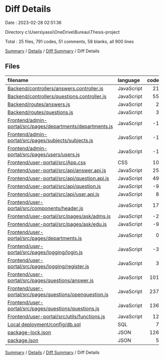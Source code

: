 # Diff Details

Date : 2023-02-28 02:51:36

Directory c:\\Users\\yassi\\OneDrive\\Bureau\\Thesis-project

Total : 25 files,  791 codes, 51 comments, 58 blanks, all 900 lines

[Summary](results.md) / [Details](details.md) / [Diff Summary](diff.md) / Diff Details

## Files
| filename | language | code | comment | blank | total |
| :--- | :--- | ---: | ---: | ---: | ---: |
| [Backend/controllers/answers.controller.js](/Backend/controllers/answers.controller.js) | JavaScript | 21 | 19 | 2 | 42 |
| [Backend/controllers/questions.controller.js](/Backend/controllers/questions.controller.js) | JavaScript | 55 | 28 | 4 | 87 |
| [Backend/routes/answers.js](/Backend/routes/answers.js) | JavaScript | 2 | 0 | 1 | 3 |
| [Backend/routes/questions.js](/Backend/routes/questions.js) | JavaScript | 3 | 2 | -2 | 3 |
| [Frontend/admin-portal/src/pages/departments/departments.js](/Frontend/admin-portal/src/pages/departments/departments.js) | JavaScript | -1 | 0 | 0 | -1 |
| [Frontend/admin-portal/src/pages/subjects/subjects.js](/Frontend/admin-portal/src/pages/subjects/subjects.js) | JavaScript | -1 | 0 | 0 | -1 |
| [Frontend/admin-portal/src/pages/users/users.js](/Frontend/admin-portal/src/pages/users/users.js) | JavaScript | -1 | 0 | 0 | -1 |
| [Frontend/user-portal/src/App.css](/Frontend/user-portal/src/App.css) | CSS | 10 | 0 | 2 | 12 |
| [Frontend/user-portal/src/api/answer.api.js](/Frontend/user-portal/src/api/answer.api.js) | JavaScript | 25 | 0 | 7 | 32 |
| [Frontend/user-portal/src/api/question.api.js](/Frontend/user-portal/src/api/question.api.js) | JavaScript | 49 | 0 | 8 | 57 |
| [Frontend/user-portal/src/api/question.js](/Frontend/user-portal/src/api/question.js) | JavaScript | -9 | 0 | -1 | -10 |
| [Frontend/user-portal/src/api/user.api.js](/Frontend/user-portal/src/api/user.api.js) | JavaScript | 8 | 0 | 1 | 9 |
| [Frontend/user-portal/src/components/header.js](/Frontend/user-portal/src/components/header.js) | JavaScript | 17 | 0 | 2 | 19 |
| [Frontend/user-portal/src/pages/ask/adms.js](/Frontend/user-portal/src/pages/ask/adms.js) | JavaScript | -2 | -1 | 0 | -3 |
| [Frontend/user-portal/src/pages/ask/edu.js](/Frontend/user-portal/src/pages/ask/edu.js) | JavaScript | -9 | -1 | 2 | -8 |
| [Frontend/user-portal/src/pages/departments.js](/Frontend/user-portal/src/pages/departments.js) | JavaScript | 0 | 0 | 1 | 1 |
| [Frontend/user-portal/src/pages/logging/login.js](/Frontend/user-portal/src/pages/logging/login.js) | JavaScript | -3 | -1 | 2 | -2 |
| [Frontend/user-portal/src/pages/logging/register.js](/Frontend/user-portal/src/pages/logging/register.js) | JavaScript | 3 | 0 | 0 | 3 |
| [Frontend/user-portal/src/pages/questions/answer.js](/Frontend/user-portal/src/pages/questions/answer.js) | JavaScript | 101 | 0 | 11 | 112 |
| [Frontend/user-portal/src/pages/questions/openquestion.js](/Frontend/user-portal/src/pages/questions/openquestion.js) | JavaScript | 237 | 1 | 3 | 241 |
| [Frontend/user-portal/src/pages/questions/questions.js](/Frontend/user-portal/src/pages/questions/questions.js) | JavaScript | 136 | 4 | 11 | 151 |
| [Frontend/user-portal/src/utils/functions.js](/Frontend/user-portal/src/utils/functions.js) | JavaScript | 12 | 0 | 2 | 14 |
| [Local deployment/config/db.sql](/Local%20deployment/config/db.sql) | SQL | 7 | 0 | 0 | 7 |
| [package-lock.json](/package-lock.json) | JSON | 126 | 0 | 1 | 127 |
| [package.json](/package.json) | JSON | 5 | 0 | 1 | 6 |

[Summary](results.md) / [Details](details.md) / [Diff Summary](diff.md) / Diff Details
